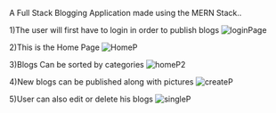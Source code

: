 A Full Stack Blogging Application made using the MERN Stack..

1)The user will first have to login in order to publish blogs
![loginPage](https://user-images.githubusercontent.com/99534166/180640883-c201ad19-b335-4b73-8029-cad2d5b8d56b.png)

2)This is the Home Page
![HomeP](https://user-images.githubusercontent.com/99534166/180640915-d289377d-0428-435a-83e8-bbc531db813f.png)

3)Blogs Can be sorted by categories
![homeP2](https://user-images.githubusercontent.com/99534166/180640920-73f1c4d8-50af-4f01-88c4-0bfe2e263c25.png)

4)New blogs can be published along with pictures
![createP](https://user-images.githubusercontent.com/99534166/180640935-a1681578-3f7e-4ec3-8ef3-abe18941cdf4.png)


5)User can also edit or delete his blogs
![singleP](https://user-images.githubusercontent.com/99534166/180640991-f64bb677-e853-4699-9fa8-4cba4fdf41f4.png)


